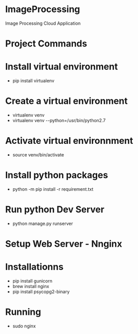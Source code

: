 # ImageProcessing
Image Processing Cloud Application

# Project Commands

# Install virtual environment
- pip install virtualenv


# Create a virtual environment
- virtualenv venv
- virtualenv venv --python=/usr/bin/python2.7

# Activate virtual environnment
- source venv/bin/activate

# Install python packages
- python -m pip install -r requirement.txt

# Run python Dev Server
- python manage.py runserver


# Setup Web Server - Nnginx

# Installationns
- pip install gunicorn
- brew install nginx
- pip install psycopg2-binary

# Running
- sudo nginx

